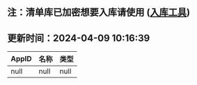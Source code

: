 ## 注：清单库已加密想要入库请使用 ([入库工具](https://github.com/BlankTMing/ManifestAutoUpdate/releases))

## 更新时间：2024-04-09 10:16:39
| AppID | 名称 | 类型  |
| :-------------------- | :----------------------------- | :----------- |
| null | null| null |
